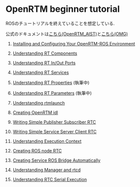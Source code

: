 # OpenRTM beginner tutorial

ROSのチュートリアルを終えていることを想定している.

公式のドキュメントは[こちら(OpenRTM_AIST)](https://www.openrtm.org/openrtm/ja/doc/developersguide)と[こちら(OMG)](https://www.omg.org/spec/RTC/1.1)

1. [Installing and Configuring Your OpenRTM-ROS Environment](https://github.com/Naoki-Hiraoka/rtmros_beginner_tutorial/blob/master/openrtm_beginner_tutorial/Installing_and_Configuring_Your_OpenRTM-ROS_Environment.md)

2. [Understanding RT Components](https://github.com/Naoki-Hiraoka/rtmros_beginner_tutorial/blob/master/openrtm_beginner_tutorial/Understanding_RT_Components.md)

3. [Understanding RT In/Out Ports](https://github.com/Naoki-Hiraoka/rtmros_beginner_tutorial/blob/master/openrtm_beginner_tutorial/Understanding_RT_In_Out_Ports.md)

4. [Understanding RT Services](https://github.com/Naoki-Hiraoka/rtmros_beginner_tutorial/blob/master/openrtm_beginner_tutorial/Understanding_RT_Services.md)

5. [Understanding RT Properties](https://github.com/Naoki-Hiraoka/rtmros_beginner_tutorial/blob/master/openrtm_beginner_tutorial/Understanding_RT_Properties.md) (執筆中)

6. [Understanding RT Parameters](https://github.com/Naoki-Hiraoka/rtmros_beginner_tutorial/blob/master/openrtm_beginner_tutorial/Understanding_RT_Parameters.md) (執筆中)

7. [Understanding rtmlaunch](https://github.com/Naoki-Hiraoka/rtmros_beginner_tutorial/blob/master/openrtm_beginner_tutorial/Understanding_rtmlaunch.md)

8. [Creating OpenRTM idl](https://github.com/Naoki-Hiraoka/rtmros_beginner_tutorial/blob/master/openrtm_beginner_tutorial/Creating_OpenRTM_idl.md)

9. [Writing Simple Publisher Subscriber RTC](https://github.com/Naoki-Hiraoka/rtmros_beginner_tutorial/blob/master/openrtm_beginner_tutorial/Writing_Simple_Publisher_Subscriber_RTC.md)

10. [Writing Simple Service Server Client RTC](https://github.com/Naoki-Hiraoka/rtmros_beginner_tutorial/blob/master/openrtm_beginner_tutorial/Writing_Simple_Service_Server_Client_RTC.md)

11. [Understanding Execution Context](https://github.com/Naoki-Hiraoka/rtmros_beginner_tutorial/blob/master/openrtm_beginner_tutorial/Understanding_Execution_Context.md)

12. [Creating ROS node RTC](https://github.com/Naoki-Hiraoka/rtmros_beginner_tutorial/blob/master/openrtm_beginner_tutorial/Creating_ROS_node_RTC.md)

13. [Creating Service ROS Bridge Automatically](https://github.com/Naoki-Hiraoka/rtmros_beginner_tutorial/blob/master/openrtm_beginner_tutorial/Creating_Service_ROS_Bridge_Automatically.md)

14. [Understanding Manager and rtcd](https://github.com/Naoki-Hiraoka/rtmros_beginner_tutorial/blob/master/openrtm_beginner_tutorial/Understanding_Manager_and_rtcd.md)

15. [Understanding RTC Serial Execution](https://github.com/Naoki-Hiraoka/rtmros_beginner_tutorial/blob/master/openrtm_beginner_tutorial/Understanding_RTC_Serial_Execution.md)

